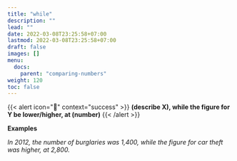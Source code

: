 ```yaml
---
title: "while"
description: ""
lead: ""
date: 2022-03-08T23:25:58+07:00
lastmod: 2022-03-08T23:25:58+07:00
draft: false
images: []
menu:
  docs:
    parent: "comparing-numbers"
weight: 120
toc: false
---
```


{{< alert icon="🌱" context="success" >}}
**(describe X), while the figure for Y be lower/higher, at (number)**
{{< /alert >}}

**Examples**

_In 2012, the number of burglaries was 1,400, while the figure for car theft was higher, at 2,800._